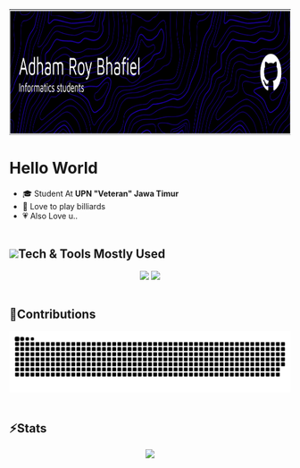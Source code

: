 <div align="center">
<img width=850 height=225 src="./header.png"/><br>
</div>

# Hello World
- 🎓 Student At <b>UPN "Veteran" Jawa Timur</b>
- 🎱 Love to play billiards
- 💗 Also Love u..
  <br><br>

<h2><img src="https://media.giphy.com/media/UvPvsX9oMlMWs/giphy.gif" height="28px"/>Tech & Tools Mostly Used</h2>
<div align="center">
    <img src="https://skillicons.dev/icons?i=javascript,nodejs,react,nextjs,typescript,tailwind,prisma,planetscale" />
    <img src="https://skillicons.dev/icons?i=vscode,git,bash,devto,github" />
    <br><br>
</div>

## 🐍Contributions
<div align="center">
  <img alt="snake eating my contributions" src="https://raw.githubusercontent.com/adaamxrb/adaamxrb/output/github-contribution-grid-snake-dark.svg"/>
  <br><br>
</div>

## ⚡Stats
<div align=center>
  <img src="https://streak-stats.demolab.com?user=adaamxrb&theme=blue-green&border_radius=10&locale=id&mode=weekly&card_width=800"/>
  <br/>
</div>
